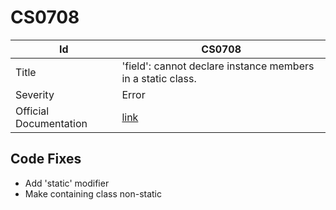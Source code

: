 # CS0708

| Id                     | CS0708                                                            |
| ---------------------- | ----------------------------------------------------------------- |
| Title                  | 'field': cannot declare instance members in a static class\.      |
| Severity               | Error                                                             |
| Official Documentation | [link](http://docs.microsoft.com/en-us/dotnet/csharp/misc/cs0708) |

## Code Fixes

* Add 'static' modifier
* Make containing class non\-static

